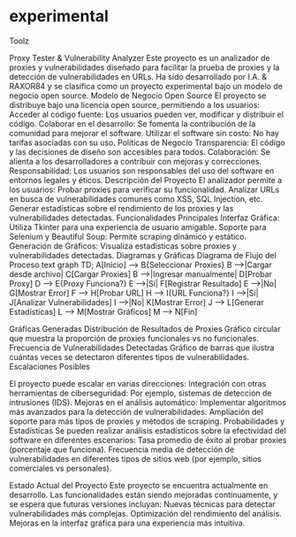 # experimental
Toolz


Proxy Tester & Vulnerability Analyzer
Este proyecto es un analizador de proxies y vulnerabilidades diseñado para facilitar la prueba de proxies y la detección de vulnerabilidades en URLs. Ha sido desarrollado por I.A. & RAXOR84 y se clasifica como un proyecto experimental bajo un modelo de negocio open source.
Modelo de Negocio Open Source
El proyecto se distribuye bajo una licencia open source, permitiendo a los usuarios:
Acceder al código fuente: Los usuarios pueden ver, modificar y distribuir el código.
Colaborar en el desarrollo: Se fomenta la contribución de la comunidad para mejorar el software.
Utilizar el software sin costo: No hay tarifas asociadas con su uso.
Políticas de Negocio
Transparencia: El código y las decisiones de diseño son accesibles para todos.
Colaboración: Se alienta a los desarrolladores a contribuir con mejoras y correcciones.
Responsabilidad: Los usuarios son responsables del uso del software en entornos legales y éticos.
Descripción del Proyecto
El analizador permite a los usuarios:
Probar proxies para verificar su funcionalidad.
Analizar URLs en busca de vulnerabilidades comunes como XSS, SQL Injection, etc.
Generar estadísticas sobre el rendimiento de los proxies y las vulnerabilidades detectadas.
Funcionalidades Principales
Interfaz Gráfica: Utiliza Tkinter para una experiencia de usuario amigable.
Soporte para Selenium y Beautiful Soup: Permite scraping dinámico y estático.
Generación de Gráficos: Visualiza estadísticas sobre proxies y vulnerabilidades detectadas.
Diagramas y Gráficas
Diagrama de Flujo del Proceso
text
graph TD;
    A[Inicio] --> B{Seleccionar Proxies}
    B -->|Cargar desde archivo| C[Cargar Proxies]
    B -->|Ingresar manualmente| D[Probar Proxy]
    D --> E{Proxy Funciona?}
    E -->|Sí| F[Registrar Resultado]
    E -->|No| G[Mostrar Error]
    F --> H[Probar URL]
    H --> I{URL Funciona?}
    I -->|Sí| J[Analizar Vulnerabilidades]
    I -->|No| K[Mostrar Error]
    J --> L[Generar Estadísticas]
    L --> M[Mostrar Gráficos]
    M --> N[Fin]

Gráficas Generadas
Distribución de Resultados de Proxies
Gráfico circular que muestra la proporción de proxies funcionales vs no funcionales.
Frecuencia de Vulnerabilidades Detectadas
Gráfico de barras que ilustra cuántas veces se detectaron diferentes tipos de vulnerabilidades.
Escalaciones Posibles


El proyecto puede escalar en varias direcciones:
Integración con otras herramientas de ciberseguridad: Por ejemplo, sistemas de detección de intrusiones (IDS).
Mejoras en el análisis automático: Implementar algoritmos más avanzados para la detección de vulnerabilidades.
Ampliación del soporte para más tipos de proxies y métodos de scraping.
Probabilidades y Estadísticas
Se pueden realizar análisis estadísticos sobre la efectividad del software en diferentes escenarios:
Tasa promedio de éxito al probar proxies (porcentaje que funciona).
Frecuencia media de detección de vulnerabilidades en diferentes tipos de sitios web (por ejemplo, sitios comerciales vs personales).


Estado Actual del Proyecto
Este proyecto se encuentra actualmente en desarrollo. Las funcionalidades están siendo mejoradas continuamente, y se espera que futuras versiones incluyan:
Nuevas técnicas para detectar vulnerabilidades más complejas.
Optimización del rendimiento del análisis.
Mejoras en la interfaz gráfica para una experiencia más intuitiva.
